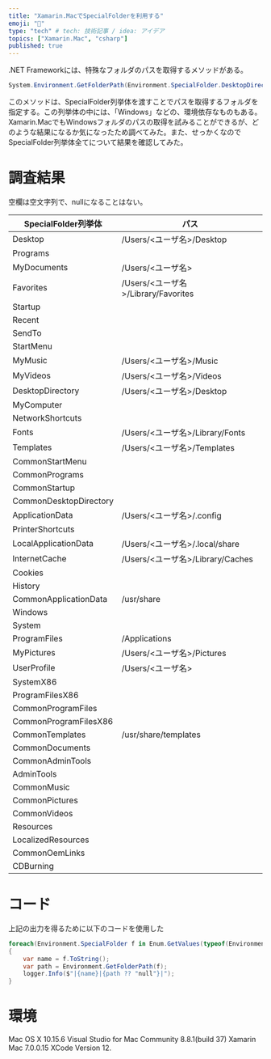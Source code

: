 ```yaml
---
title: "Xamarin.MacでSpecialFolderを利用する"
emoji: "📁"
type: "tech" # tech: 技術記事 / idea: アイデア
topics: ["Xamarin.Mac", "csharp"]
published: true
---
```


.NET Frameworkには、特殊なフォルダのパスを取得するメソッドがある。
```csharp
System.Environment.GetFolderPath(Environment.SpecialFolder.DesktopDirectory)
```

このメソッドは、SpecialFolder列挙体を渡すことでパスを取得するフォルダを指定する。この列挙体の中には、「Windows」などの、環境依存なものもある。Xamarin.MacでもWindowsフォルダのパスの取得を試みることができるが、どのような結果になるか気になったため調べてみた。また、せっかくなのでSpecialFolder列挙体全てについて結果を確認してみた。

調査結果
====

空欄は空文字列で、nullになることはない。

|SpecialFolder列挙体|パス|
| ---- | ---- |
|Desktop|/Users/<ユーザ名>/Desktop|
|Programs| |
|MyDocuments|/Users/<ユーザ名>|
|Favorites|/Users/<ユーザ名>/Library/Favorites|
|Startup||
|Recent||
|SendTo||
|StartMenu||
|MyMusic|/Users/<ユーザ名>/Music|
|MyVideos|/Users/<ユーザ名>/Videos|
|DesktopDirectory|/Users/<ユーザ名>/Desktop|
|MyComputer||
|NetworkShortcuts||
|Fonts|/Users/<ユーザ名>/Library/Fonts|
|Templates|/Users/<ユーザ名>/Templates|
|CommonStartMenu||
|CommonPrograms||
|CommonStartup||
|CommonDesktopDirectory||
|ApplicationData|/Users/<ユーザ名>/.config|
|PrinterShortcuts||
|LocalApplicationData|/Users/<ユーザ名>/.local/share|
|InternetCache|/Users/<ユーザ名>/Library/Caches|
|Cookies||
|History||
|CommonApplicationData|/usr/share|
|Windows||
|System||
|ProgramFiles|/Applications|
|MyPictures|/Users/<ユーザ名>/Pictures|
|UserProfile|/Users/<ユーザ名>|
|SystemX86||
|ProgramFilesX86||
|CommonProgramFiles||
|CommonProgramFilesX86||
|CommonTemplates|/usr/share/templates|
|CommonDocuments||
|CommonAdminTools||
|AdminTools||
|CommonMusic||
|CommonPictures||
|CommonVideos||
|Resources||
|LocalizedResources||
|CommonOemLinks||
|CDBurning||


コード
====

上記の出力を得るために以下のコードを使用した

```csharp
foreach(Environment.SpecialFolder f in Enum.GetValues(typeof(Environment.SpecialFolder)))
{
    var name = f.ToString();
    var path = Environment.GetFolderPath(f);
    logger.Info($"|{name}|{path ?? "null"}|");
}
```

環境
====

Mac OS X 10.15.6
Visual Studio for Mac Community 8.8.1(build 37)
Xamarin Mac 7.0.0.15
XCode Version 12.